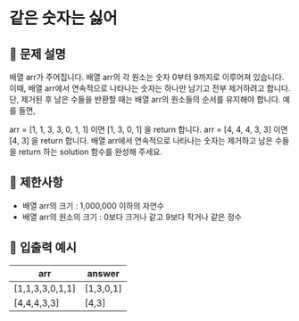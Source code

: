 # 같은 숫자는 싫어

## 📝 문제 설명  
배열 arr가 주어집니다. 배열 arr의 각 원소는 숫자 0부터 9까지로 이루어져 있습니다. 이때, 배열 arr에서 연속적으로 나타나는 숫자는 하나만 남기고 전부 제거하려고 합니다. 단, 제거된 후 남은 수들을 반환할 때는 배열 arr의 원소들의 순서를 유지해야 합니다. 예를 들면,

arr = [1, 1, 3, 3, 0, 1, 1] 이면 [1, 3, 0, 1] 을 return 합니다.
arr = [4, 4, 4, 3, 3] 이면 [4, 3] 을 return 합니다.
배열 arr에서 연속적으로 나타나는 숫자는 제거하고 남은 수들을 return 하는 solution 함수를 완성해 주세요.

## 📌 제한사항
- 배열 arr의 크기 : 1,000,000 이하의 자연수
- 배열 arr의 원소의 크기 : 0보다 크거나 같고 9보다 작거나 같은 정수

## 📘 입출력 예시

| arr               | answer           |
|-------------------|------------------|
| [1,1,3,3,0,1,1]   | [1,3,0,1]        |
| [4,4,4,3,3]       | [4,3]            |
